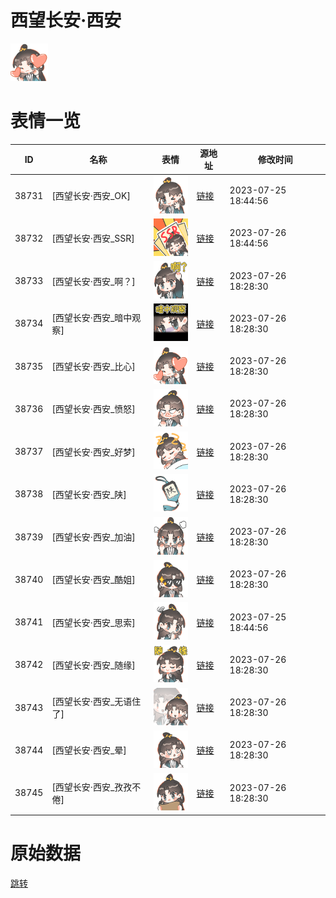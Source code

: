 # 西望长安·西安

<img src="./cover.png" height="60" alt="cover" />

# 表情一览

|ID|名称|表情|源地址|修改时间|
|----|----|----|----|----|
|38731|[西望长安·西安_OK]|<img src="./pic/038731_%5B西望长安·西安_OK%5D.png" height="60" alt="OK"/>|[链接](https://i0.hdslb.com/bfs/garb/9651c2cc670feb1d81e041cc9afb8f56b31bcf79.png)|2023-07-25 18:44:56|
|38732|[西望长安·西安_SSR]|<img src="./pic/038732_%5B西望长安·西安_SSR%5D.png" height="60" alt="SSR"/>|[链接](https://i0.hdslb.com/bfs/garb/6d01060a848d6c82dec68243c2e0a25f65df01ec.png)|2023-07-26 18:44:56|
|38733|[西望长安·西安_啊？]|<img src="./pic/038733_%5B西望长安·西安_啊？%5D.png" height="60" alt="啊？"/>|[链接](https://i0.hdslb.com/bfs/garb/78bedd39a0b929985330c27b070f5e965dd64710.png)|2023-07-26 18:28:30|
|38734|[西望长安·西安_暗中观察]|<img src="./pic/038734_%5B西望长安·西安_暗中观察%5D.png" height="60" alt="暗中观察"/>|[链接](https://i0.hdslb.com/bfs/garb/1361fd22da8eb5e61541cb8a105ca0aa7e33c75f.png)|2023-07-26 18:28:30|
|38735|[西望长安·西安_比心]|<img src="./pic/038735_%5B西望长安·西安_比心%5D.png" height="60" alt="比心"/>|[链接](https://i0.hdslb.com/bfs/garb/33114000e1c5b7ad93afb0db719c13469754b731.png)|2023-07-26 18:28:30|
|38736|[西望长安·西安_愤怒]|<img src="./pic/038736_%5B西望长安·西安_愤怒%5D.png" height="60" alt="愤怒"/>|[链接](https://i0.hdslb.com/bfs/garb/c6adc3a993ab66884ba35526771c80ef76d82fb1.png)|2023-07-26 18:28:30|
|38737|[西望长安·西安_好梦]|<img src="./pic/038737_%5B西望长安·西安_好梦%5D.png" height="60" alt="好梦"/>|[链接](https://i0.hdslb.com/bfs/garb/4becefaf7d356ad4a7beb632b19cb25917859e79.png)|2023-07-26 18:28:30|
|38738|[西望长安·西安_陕]|<img src="./pic/038738_%5B西望长安·西安_陕%5D.png" height="60" alt="陕"/>|[链接](https://i0.hdslb.com/bfs/garb/0d6f52acad5b25abd70fd6554be6eefc2a71356b.png)|2023-07-26 18:28:30|
|38739|[西望长安·西安_加油]|<img src="./pic/038739_%5B西望长安·西安_加油%5D.png" height="60" alt="加油"/>|[链接](https://i0.hdslb.com/bfs/garb/d5a0abb29b68fdb0d6d09fa05aebfcce0bbb4cdf.png)|2023-07-26 18:28:30|
|38740|[西望长安·西安_酷姐]|<img src="./pic/038740_%5B西望长安·西安_酷姐%5D.png" height="60" alt="酷姐"/>|[链接](https://i0.hdslb.com/bfs/garb/d7f15bc7080e3988e92be7d9b487540706da595b.png)|2023-07-26 18:28:30|
|38741|[西望长安·西安_思索]|<img src="./pic/038741_%5B西望长安·西安_思索%5D.png" height="60" alt="思索"/>|[链接](https://i0.hdslb.com/bfs/garb/51d3e7d0ecedf1eb04cad1d7e5acd0943506e1ac.png)|2023-07-25 18:44:56|
|38742|[西望长安·西安_随缘]|<img src="./pic/038742_%5B西望长安·西安_随缘%5D.png" height="60" alt="随缘"/>|[链接](https://i0.hdslb.com/bfs/garb/fcc182ee7df3f9a9188f96527b0d33eb588b88ed.png)|2023-07-26 18:28:30|
|38743|[西望长安·西安_无语住了]|<img src="./pic/038743_%5B西望长安·西安_无语住了%5D.png" height="60" alt="无语住了"/>|[链接](https://i0.hdslb.com/bfs/garb/f26336985178224771391d14fff1ba98bc7ab007.png)|2023-07-26 18:28:30|
|38744|[西望长安·西安_晕]|<img src="./pic/038744_%5B西望长安·西安_晕%5D.png" height="60" alt="晕"/>|[链接](https://i0.hdslb.com/bfs/garb/9b16e37f7f55740bbca5f3de6005514f5092221b.png)|2023-07-26 18:28:30|
|38745|[西望长安·西安_孜孜不倦]|<img src="./pic/038745_%5B西望长安·西安_孜孜不倦%5D.png" height="60" alt="孜孜不倦"/>|[链接](https://i0.hdslb.com/bfs/garb/6be412f689fbfdaf003aeff67269cf0f48e7ad07.png)|2023-07-26 18:28:30|

# 原始数据

[跳转](./raw.json)

